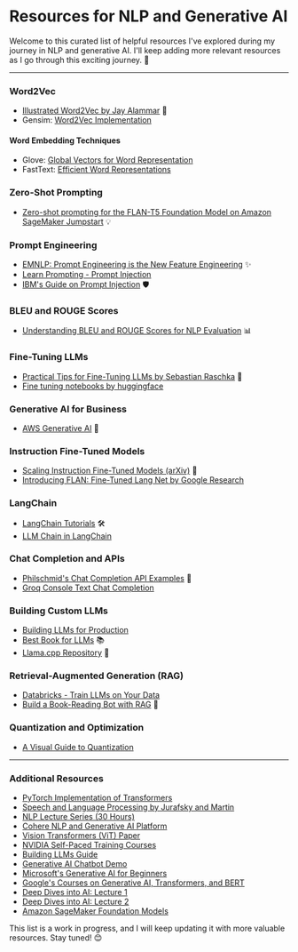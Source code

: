 # Resources for NLP and Generative AI

Welcome to this curated list of helpful resources I've explored during my journey in NLP and generative AI. I'll keep adding more relevant resources as I go through this exciting journey. 🚀

---

### **Word2Vec**
- [Illustrated Word2Vec by Jay Alammar](https://jalammar.github.io/illustrated-word2vec/) 🌟
- Gensim: [Word2Vec Implementation](https://radimrehurek.com/gensim/models/word2vec.html)
#### **Word Embedding Techniques**
- Glove: [Global Vectors for Word Representation](https://nlp.stanford.edu/projects/glove/)
- FastText: [Efficient Word Representations](https://fasttext.cc/)

### **Zero-Shot Prompting**
- [Zero-shot prompting for the FLAN-T5 Foundation Model on Amazon SageMaker Jumpstart](https://aws.amazon.com/blogs/machine-learning/zero-shot-prompting-for-the-flan-t5-foundation-model-in-amazon-sagemaker-jumpstart/) 💡

### **Prompt Engineering**
- [EMNLP: Prompt Engineering is the New Feature Engineering](https://www.amazon.science/blog/emnlp-prompt-engineering-is-the-new-feature-engineering) ✨
- [Learn Prompting - Prompt Injection](https://learnprompting.org/docs/prompt_hacking/injection)
- [IBM's Guide on Prompt Injection](https://www.ibm.com/topics/prompt-injection) 🛡️

### **BLEU and ROUGE Scores**
- [Understanding BLEU and ROUGE Scores for NLP Evaluation](https://medium.com/@sthanikamsanthosh1994/understanding-bleu-and-rouge-score-for-nlp-evaluation-1ab334ecadcb) 📊

### **Fine-Tuning LLMs**
- [Practical Tips for Fine-Tuning LLMs by Sebastian Raschka](https://magazine.sebastianraschka.com/p/practical-tips-for-finetuning-llms) 🔧
- [Fine tuning notebooks by huggingface](https://huggingface.co/docs/transformers/en/notebooks)

### **Generative AI for Business**
- [AWS Generative AI](https://aws.amazon.com/ai/generative-ai/?gclid=Cj0KCQjwh7K1BhCZARIsAKOrVqGhJk-4WN33Vvboqbx-6zrFDEJVRhE9uVyF4VFoenNKeX5kyuaxqRYaApwbEALw_wcB&trk=3ff624fa-338f-4424-8a4a-7d7616d2b922&sc_channel=ps&ef_id=Cj0KCQjwh7K1BhCZARIsAKOrVqGhJk-4WN33Vvboqbx-6zrFDEJVRhE9uVyF4VFoenNKeX5kyuaxqRYaApwbEALw_wcB:G:s&s_kwcid=AL!4422!3!686079219753!e!!g!!amazon%20generative%20ai!20901655886!158309130458) 🏢

### **Instruction Fine-Tuned Models**
- [Scaling Instruction Fine-Tuned Models (arXiv)](https://arxiv.org/pdf/2210.11416) 🧠
- [Introducing FLAN: Fine-Tuned Lang Net by Google Research](https://research.google/blog/introducing-flan-more-generalizable-language-models-with-instruction-fine-tuning/)

### **LangChain**
- [LangChain Tutorials](https://smith.langchain.com/o/67d58871-a124-5999-9494-e491bccb1cc6/#) 🛠️
- [LLM Chain in LangChain](https://python.langchain.com/v0.2/docs/tutorials/llm_chain/)

### **Chat Completion and APIs**
- [Philschmid's Chat Completion API Examples](https://philschmid.github.io/easyllm/examples/chat-completion-api/) 💬
- [Groq Console Text Chat Completion](https://console.groq.com/docs/text-chat)

### **Building Custom LLMs**
- [Building LLMs for Production](https://medium.com/@marvin_thompson/text2sql-is-out-rag2sql-is-in-5fd160a004f0)
- [Best Book for LLMs](https://livebook.manning.com/book/build-a-large-language-model-from-scratch/welcome/v-8/) 📚
- [Llama.cpp Repository](https://github.com/ggerganov/llama.cpp) 🦙

### **Retrieval-Augmented Generation (RAG)**
- [Databricks - Train LLMs on Your Data](https://www.databricks.com/resources/ebook/train-llms-your-data?scid=7018Y000001Fi1CQAS&utm_medium=paid+search&utm_source=google&utm_campaign=17102589780&utm_adgroup=156370061468&utm_content=ebook&utm_offer=train-llms-your-data&utm_ad=702952416146&utm_term=retrieval%20augmented%20generation&gad_source=1&gclid=Cj0KCQjwtZK1BhDuARIsAAy2VzsSfHt28Fmgr2P0riwy97S5Y3ffvbUD-15ouUsHpBoZIH7IdhT8OqQaAmwbEALw_wcB)
- [Build a Book-Reading Bot with RAG](https://medium.com/@petrpan/llm-101-build-your-own-book-reading-bot-or-search-engine-with-llm-rag-21823684dfb2) 📖

### **Quantization and Optimization**
- [A Visual Guide to Quantization](https://newsletter.maartengrootendorst.com/p/a-visual-guide-to-quantization)

---
### **Additional Resources**
- [PyTorch Implementation of Transformers](https://nlp.seas.harvard.edu/2018/04/03/attention.html)
- [Speech and Language Processing by Jurafsky and Martin](https://web.stanford.edu/~jurafsky/slp3/)
- [NLP Lecture Series (30 Hours)](https://www.youtube.com/watch?v=mEsleV16qdo&t=31s)
- [Cohere NLP and Generative AI Platform](https://docs.cohere.com/docs/the-cohere-platform)
- [Vision Transformers (ViT) Paper](https://arxiv.org/pdf/2010.11929)
- [NVIDIA Self-Paced Training Courses](https://learn.nvidia.com/en-us/training/self-paced-courses)
- [Building LLMs Guide](https://hugobowne.github.io/hugo-blog/posts/building-llms/)
- [Generative AI Chatbot Demo](https://www.linkedin.com/feed/update/urn:li:activity:7212862386943197184/)
- [Microsoft's Generative AI for Beginners](https://github.com/microsoft/generative-ai-for-beginners)
- [Google's Courses on Generative AI, Transformers, and BERT](https://www.linkedin.com/feed/update/urn:li:activity:7094195109746900993/)
- [Deep Dives into AI: Lecture 1](https://www.youtube.com/watch?v=k2pD3k1485A)
- [Deep Dives into AI: Lecture 2](https://www.youtube.com/watch?v=NZbgduKl9Zk)
- [Amazon SageMaker Foundation Models](https://github.com/aws/amazon-sagemaker-examples/tree/main/introduction_to_amazon_algorithms/jumpstart-foundation-models)



This list is a work in progress, and I will keep updating it with more valuable resources. Stay tuned! 😊
